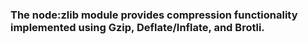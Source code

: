 ### The node:zlib module provides compression functionality implemented using Gzip, Deflate/Inflate, and Brotli.


